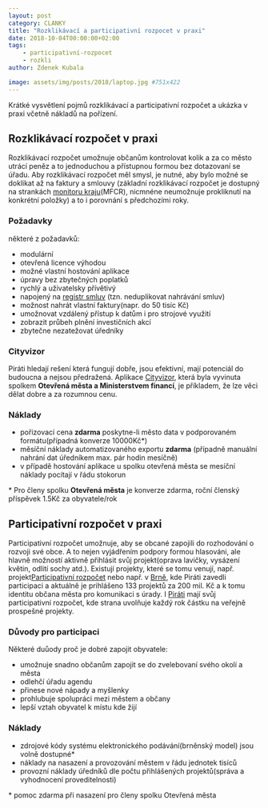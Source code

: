 ```yaml
---
layout: post
category: CLANKY
title: "Rozklikávací a participativní rozpocet v praxi"
date: 2018-10-04T00:00:00+02:00  
tags: 
    - participativní-rozpocet
    - rozkli
author: Zdenek Kubala

image: assets/img/posts/2018/laptop.jpg #751x422
---
```

Krátké vysvětlení pojmů rozklikávací a participativní rozpočet a ukázka v praxi včetně nákladů na pořízení.


Rozklikávací rozpočet v praxi
-----------------------------
Rozklikávací rozpočet umožnuje občanům kontrolovat kolik a za co město utrácí peněz a to jednoduchou a přístupnou formou
bez dotazovaní se úřadu. Aby rozklikávací rozpočet měl smysl, je nutné, aby bylo možné se doklikat až na faktury a smlouvy
(základní rozklikávací rozpočet je dostupný na strankách [monitoru kraju][1](MFCR), nicmnéne neumožnuje prokliknutí na 
konkrétní položky) a to i porovnání s předchozími roky.

### Požadavky
některé z požadavků:
- modulární
- otevřená licence výhodou
- možné vlastní hostování aplikace
- úpravy bez zbytečných poplatků
- rychlý a uživatelsky přívětivý
- napojený na [registr smluv][2] (tzn. neduplikovat nahrávání smluv)
- možnost nahrát vlastní faktury(napr. do 50 tisíc Kč)
- umožnovat vzdálený přístup k datům i pro strojové využití
- zobrazit průbeh plnění investičních akcí
- zbytečne nezatežovat úředníky

### Cityvizor
Piráti hledají rešení která fungují dobře, jsou efektivní, mají potenciál do budoucna a nejsou předražená. 
Aplikace [Cityvizor][3], která byla vyvinuta spolkem **Otevřená města a Ministerstvem financí**, je příkladem, 
že lze věci dělat dobre a za rozumnou cenu.

### Náklady
- pořizovací cena **zdarma** poskytne-li město data v podporovaném formátu(případná konverze 10000Kč\*) 
- měsíční náklady automatizovaného exportu **zdarma** (případně manuální nahrání dat úředníkem max. pár hodin mesíčně)
- v případě hostování aplikace u spolku otevřená města se mesíční náklady pocítají v řádu stokorun

\* Pro členy spolku **Otevřená města** je konverze zdarma, roční členský příspěvek 1.5Kč za obyvatele/rok 



Participativní rozpočet v praxi
-------------------------------
Participativní rozpočet umožnuje, aby se obcané zapojili do rozhodování o rozvoji své obce. A to nejen vyjádřením podpory 
formou hlasováni, ale hlavně možností aktivně přihlásit svůj projekt(oprava lavičky, vysázení květin, odlití sochy atd.). 
Existují projekty, které se tomu venují, např. projekt[Participativní rozpočet][4] nebo např. v [Brně][5], kde Piráti zavedli 
participaci a aktuálně je prihlášeno 133 projektů za 200 mil. Kč a k tomu identitu občana města pro komunikaci s úrady. 
I [Piráti][6] mají svůj participativní rozpočet, kde strana uvolňuje každý rok částku na veřejně prospešné projekty.


### Důvody pro participaci
Některé duůody proč je dobré zapojit obyvatele:
- umožnuje snadno občanům zapojit se do zvelebovaní svého okolí a města
- odlehčí úřadu agendu
- přinese nové nápady a myšlenky
- prohlubuje spolupráci mezi městem a občany
- lepší vztah obyvatel k místu kde žijí

### Náklady
- zdrojové kódy systému elektronického podávání(brněnský model) jsou volně dostupné\*
- náklady na nasazení a provozování městem v řádu jednotek tisíců
- provozní náklady úředníků dle počtu přihlášených projektů(správa a vyhodnocení proveditelnosti)

\* pomoc zdarma při nasazení pro členy spolku Otevřená města



[1]: http://monitor.statnipokladna.cz/2018/kraje/
[2]: https://smlouvy.gov.cz
[3]: https://www.otevrenamesta.cz/
[4]: http://www.participativni-rozpocet.cz/
[5]: https://damenavas.brno.cz/galerie-projektu/
[6]: https://forum.pirati.cz/participativni-rozpocet-f687/
